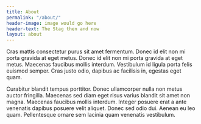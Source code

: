 ```yaml
---
title: About
permalink: "/about/"
header-image: image would go here
header-text: The Stag then and now
layout: about
---
```


Cras mattis consectetur purus sit amet fermentum. Donec id elit non mi porta gravida at eget metus. Donec id elit non mi porta gravida at eget metus. Maecenas faucibus mollis interdum. Vestibulum id ligula porta felis euismod semper. Cras justo odio, dapibus ac facilisis in, egestas eget quam.

Curabitur blandit tempus porttitor. Donec ullamcorper nulla non metus auctor fringilla. Maecenas sed diam eget risus varius blandit sit amet non magna. Maecenas faucibus mollis interdum. Integer posuere erat a ante venenatis dapibus posuere velit aliquet. Donec sed odio dui. Aenean eu leo quam. Pellentesque ornare sem lacinia quam venenatis vestibulum.